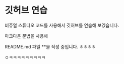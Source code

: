 # 깃허브 연습

비쥬얼 스튜디오 코드를 사용해서 깃허브를 연습해 보겠습니다.


마크다운 문법을 사용해

README.md 파일 **을 작성 중입니다. ㅎㅎㅎㅎ

ㅇㅋㅋㅋㅋㅋㅋㅋㅋㅋ

